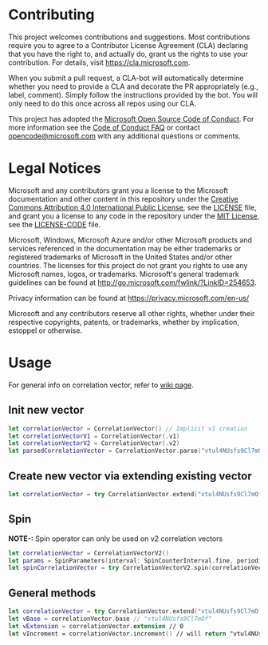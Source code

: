 
# Contributing

This project welcomes contributions and suggestions.  Most contributions require you to agree to a
Contributor License Agreement (CLA) declaring that you have the right to, and actually do, grant us
the rights to use your contribution. For details, visit https://cla.microsoft.com.

When you submit a pull request, a CLA-bot will automatically determine whether you need to provide
a CLA and decorate the PR appropriately (e.g., label, comment). Simply follow the instructions
provided by the bot. You will only need to do this once across all repos using our CLA.

This project has adopted the [Microsoft Open Source Code of Conduct](https://opensource.microsoft.com/codeofconduct/).
For more information see the [Code of Conduct FAQ](https://opensource.microsoft.com/codeofconduct/faq/) or
contact [opencode@microsoft.com](mailto:opencode@microsoft.com) with any additional questions or comments.

# Legal Notices

Microsoft and any contributors grant you a license to the Microsoft documentation and other content
in this repository under the [Creative Commons Attribution 4.0 International Public License](https://creativecommons.org/licenses/by/4.0/legalcode),
see the [LICENSE](LICENSE) file, and grant you a license to any code in the repository under the [MIT License](https://opensource.org/licenses/MIT), see the
[LICENSE-CODE](LICENSE-CODE) file.

Microsoft, Windows, Microsoft Azure and/or other Microsoft products and services referenced in the documentation
may be either trademarks or registered trademarks of Microsoft in the United States and/or other countries.
The licenses for this project do not grant you rights to use any Microsoft names, logos, or trademarks.
Microsoft's general trademark guidelines can be found at http://go.microsoft.com/fwlink/?LinkID=254653.

Privacy information can be found at https://privacy.microsoft.com/en-us/

Microsoft and any contributors reserve all other rights, whether under their respective copyrights, patents,
or trademarks, whether by implication, estoppel or otherwise.

# Usage

For general info on correlation vector, refer to [wiki page](https://osgwiki.com/wiki/CorrelationVector).

## Init new vector

```swift
let correlationVector = CorrelationVector() // Implicit v1 creation
let correlationVectorV1 = CorrelationVector(.v1)
let correlationVectorV2 = CorrelationVector(.v2)
let parsedCorrelationVector = CorrelationVector.parse("vtul4NUsfs9Cl7mOf.1")
```

## Create new vector via extending existing vector

```swift
let correlationVector = try CorrelationVector.extend("vtul4NUsfs9Cl7mOf.1") // "vtul4NUsfs9Cl7mOf.1.0"
```

## Spin

**NOTE-:** Spin operator can only be used on v2 correlation vectors

```swift
let correlationVector = CorrelationVectorV2()
let params = SpinParameters(interval: SpinCounterInterval.fine, periodicity: SpinCounterPeriodicity.short, entropy: SpinEntropy.two)
let spinCorrelationVector = try CorrelationVectorV2.spin(correlationVector.value, params)
```

## General methods

```swift
let correlationVector = try CorrelationVector.extend("vtul4NUsfs9Cl7mOf.1") // "vtul4NUsfs9Cl7mOf.1.0"
let vBase = correlationVector.base // "vtul4NUsfs9Cl7mOf"
let vExtension = correlationVector.extension // 0
let vIncrement = correlationVector.increment() // will return "vtul4NUsfs9Cl7mOf.1"
```